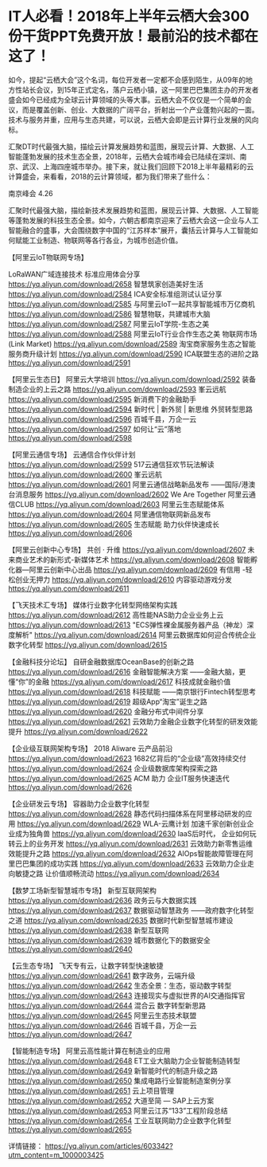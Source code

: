 # IT人必看！2018年上半年云栖大会300份干货PPT免费开放！最前沿的技术都在这了！
  
  如今，提起“云栖大会”这个名词，每位开发者一定都不会感到陌生，从09年的地方性站长会议，到15年正式定名，落户云栖小镇，这一阿里巴巴集团主办的开发者盛会如今已经成为全球云计算领域的头等大事。云栖大会不仅仅是一个简单的会议，而是覆盖创新、创业、大数据的广阔平台，折射出一个产业蓬勃兴起的一面。技术与服务并重，应用与生态共建，可以说，云栖大会即是云计算行业发展的风向标。
  
  汇聚DT时代最强大脑，描绘云计算发展趋势和蓝图，展现云计算、大数据、人工智能蓬勃发展的技术生态全景，2018年，云栖大会城市峰会已陆续在深圳、南京、武汉、上海四座城市举办。接下来，就让我们回顾下2018上半年最精彩的云计算盛会，来看看，2018的云计算领域，都为我们带来了些什么：

南京峰会 4.26

汇聚时代最强大脑，描绘新技术发展趋势和蓝图，展现云计算、大数据、人工智能等蓬勃发展的科技生态全景。如今，六朝古都南京迎来了云栖大会这一企业与人工智能融合的盛事，大会围绕数字中国的“江苏样本”展开，囊括云计算与人工智能如何赋能工业制造、物联网等各行各业，为城市创造价值。

【阿里云IoT物联网专场】

LoRaWAN广域连接技术 标准应用体会分享
https://yq.aliyun.com/download/2658
智慧筑家创造美好生活
https://yq.aliyun.com/download/2584
ICA安全标准组测试认证分享
https://yq.aliyun.com/download/2585
与阿里云IoT一起共享智能城市万亿商机
https://yq.aliyun.com/download/2586
智慧物联，共建城市大脑
https://yq.aliyun.com/download/2587
阿里云IoT学院-生态之美
https://yq.aliyun.com/download/2588
阿里云IoT行业合作生态之美 物联网市场(Link Market)
https://yq.aliyun.com/download/2589
淘宝商家服务生态之智能服务商升级计划
https://yq.aliyun.com/download/2590
ICA联盟生态的进阶之路
https://yq.aliyun.com/download/2591

【阿里云生态日】
阿里云大学培训
https://yq.aliyun.com/download/2592
装备制造企业的上云之路
https://yq.aliyun.com/download/2593
峯云远航
https://yq.aliyun.com/download/2595
新消费下的金融助手
https://yq.aliyun.com/download/2594
新时代 | 新外贸 | 新思维 外贸转型思路
https://yq.aliyun.com/download/2596
百城千县，万企一云
https://yq.aliyun.com/download/2597
如何让“云”落地
https://yq.aliyun.com/download/2598

【阿里云通信专场】
云通信合作伙伴计划
https://yq.aliyun.com/download/2599
517云通信狂欢节玩法解读
https://yq.aliyun.com/download/2600
峯云远航
https://yq.aliyun.com/download/2601
阿里云通信战略新品发布 ——国际/港澳台消息服务
https://yq.aliyun.com/download/2602
We Are Together 阿里云通信CLUB
https://yq.aliyun.com/download/2603
阿里云生态赋能体系
https://yq.aliyun.com/download/2604
阿里通信物联网新品发布
https://yq.aliyun.com/download/2605
生态赋能 助力伙伴快速成长
https://yq.aliyun.com/download/2606

【阿里云创新中心专场】
共创 · 升维
https://yq.aliyun.com/download/2607
未来商业艺术的新形式-新媒体艺术
https://yq.aliyun.com/download/2608
智能孵化器—阿里云创新中心出品
https://yq.aliyun.com/download/2609
有信用 -轻松创业无押力
https://yq.aliyun.com/download/2610
内容驱动游戏分发
https://yq.aliyun.com/download/2611

【飞天技术汇专场】
媒体行业数字化转型网络架构实践
https://yq.aliyun.com/download/2612
高性能NAS助力企业业务上云
https://yq.aliyun.com/download/2613
"ECS弹性裸金属服务器产品（神龙）深度解析"
https://yq.aliyun.com/download/2614
阿里云数据库如何迎合传统企业数字化转型
https://yq.aliyun.com/download/2615

【金融科技分论坛】
自研金融数据库OceanBase的创新之路
https://yq.aliyun.com/download/2616
金融智能解决方案 ——金融大脑，更懂“你”的金融
https://yq.aliyun.com/download/2617
科技成就金融价值
https://yq.aliyun.com/download/2618
科技赋能 ——南京银行Fintech转型思考
https://yq.aliyun.com/download/2619
超级App“淘宝”诞生之路
https://yq.aliyun.com/download/2620
金融分布式中间件分享
https://yq.aliyun.com/download/2621
云效助力金融企业数字化转型的研发效能提升
https://yq.aliyun.com/download/2622

【企业级互联网架构专场】
2018 Aliware 云产品前沿
https://yq.aliyun.com/download/2623
1682亿背后的“企业级”高效持续交付
https://yq.aliyun.com/download/2624
企业级数据库架构探索之路
https://yq.aliyun.com/download/2625
ACM 助力 企业IT服务快速迭代
https://yq.aliyun.com/download/2626

【企业研发云专场】
容器助力企业数字化转型
https://yq.aliyun.com/download/2628
静态代码扫描体系在阿里移动研发的应用
https://yq.aliyun.com/download/2629
WLA-云鹰计划 加速千家创新创业企业成为独角兽
https://yq.aliyun.com/download/2630
IaaS后时代， 企业如何玩转云上的业务开发
https://yq.aliyun.com/download/2631
云效助力新零售运维效能提升之路
https://yq.aliyun.com/download/2632
AIOps智能故障管理在阿里巴巴集团的成功实践
https://yq.aliyun.com/download/2633
云效助力企业走向敏捷之路 让价值顺畅流动
https://yq.aliyun.com/download/2634

【数梦工场新型智慧城市专场】
新型互联网架构
https://yq.aliyun.com/download/2636
政务云与大数据实践
https://yq.aliyun.com/download/2637
数据驱动智慧政务 ——政府数字化转型之道
https://yq.aliyun.com/download/2635
数据时代新型智慧城市建设
https://yq.aliyun.com/download/2638
新型互联网
https://yq.aliyun.com/download/2639
城市数据化下的数据安全
https://yq.aliyun.com/download/2640

【云生态专场】
飞天专有云，让数字转型快速敏捷
https://yq.aliyun.com/download/2641
数字政务，云端升级
https://yq.aliyun.com/download/2642
生态全景：生态，驱动数字转型
https://yq.aliyun.com/download/2643
连接现实与虚拟世界的AI交通指挥官
https://yq.aliyun.com/download/2644
混合云 数字转型新思路
https://yq.aliyun.com/download/2645
阿里云生态技术联盟
https://yq.aliyun.com/download/2646
百城千县，万企一云
https://yq.aliyun.com/download/2647

【智能制造专场】
阿里云高性能计算在制造业的应用
https://yq.aliyun.com/download/2648
ET工业大脑助力企业智能制造转型
https://yq.aliyun.com/download/2649
新智能时代的制造升级之路
https://yq.aliyun.com/download/2650
集成电路行业智能制造案例分享
https://yq.aliyun.com/download/2651
云上项目管理
https://yq.aliyun.com/download/2652
大道至简 — SAP上云方案
https://yq.aliyun.com/download/2653
阿里云江苏“133”工程阶段总结
https://yq.aliyun.com/download/2654
工业互联网助力企业数字化转型
https://yq.aliyun.com/download/2655

详情链接： https://yq.aliyun.com/articles/603342?utm_content=m_1000003425